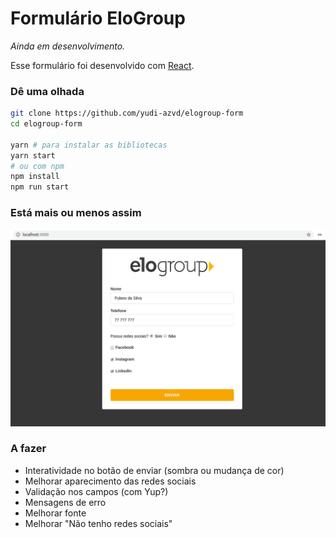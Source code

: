 # Formulário EloGroup
_Ainda em desenvolvimento._

Esse formulário foi desenvolvido com [React](https://reactjs.org/).

### Dê uma olhada

```sh
git clone https://github.com/yudi-azvd/elogroup-form
cd elogroup-form

yarn # para instalar as bibliotecas
yarn start
# ou com npm
npm install
npm run start
```

### Está mais ou menos assim

<div style="margin: 0 auto;">
  <img  src="./.github/elogroup-form-screenshot.png" 
  width="600px">
</div>

### A fazer

* Interatividade no botão de enviar (sombra ou mudança de cor)
* Melhorar aparecimento das redes sociais
* Validação nos campos (com Yup?)
* Mensagens de erro
* Melhorar fonte
* Melhorar "Não tenho redes sociais"